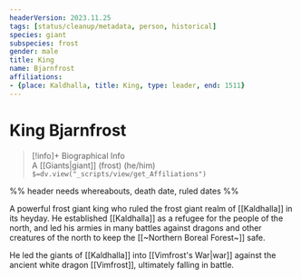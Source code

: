 ```yaml
---
headerVersion: 2023.11.25
tags: [status/cleanup/metadata, person, historical]
species: giant
subspecies: frost
gender: male
title: King
name: Bjarnfrost
affiliations:
- {place: Kaldhalla, title: King, type: leader, end: 1511}
---
```

# King Bjarnfrost
>[!info]+ Biographical Info  
> A [[Giants|giant]] (frost) (he/him)  
> `$=dv.view("_scripts/view/get_Affiliations")`

%% header needs whereabouts, death date, ruled dates %%

A powerful frost giant king who ruled the frost giant realm of [[Kaldhalla]] in its heyday. He established [[Kaldhalla]] as a refugee for the people of the north, and led his armies in many battles against dragons and other creatures of the north to keep the [[~Northern Boreal Forest~]] safe. 

He led the giants of [[Kaldhalla]] into [[Vimfrost's War|war]] against the ancient white dragon [[Vimfrost]], ultimately falling in battle. 